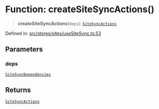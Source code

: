 # Function: createSiteSyncActions()

> **createSiteSyncActions**(`deps`): [`SiteSyncActions`](../interfaces/SiteSyncActions.md)

Defined in: [src/stores/sites/useSiteSync.ts:53](https://github.com/Nick2bad4u/Uptime-Watcher/blob/3cce0c3b352c8390536ca3c7399ece50a05faf18/src/stores/sites/useSiteSync.ts#L53)

## Parameters

### deps

[`SiteSyncDependencies`](../interfaces/SiteSyncDependencies.md)

## Returns

[`SiteSyncActions`](../interfaces/SiteSyncActions.md)
